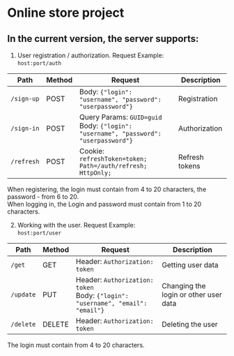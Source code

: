# Online store project

## In the current version, the server supports:


1) User registration / authorization. Request Example:  
   `host:port/auth`

| Path       | Method | Request                                                                                 | Description    |
|------------|--------|-----------------------------------------------------------------------------------------|----------------|
| `/sign-up` | POST   | Body: `{"login": "username", "password": "userpassword"}`                               | Registration   |
| `/sign-in` | POST   | Query Params: `GUID=guid`<br/>Body: `{"login": "username", "password": "userpassword"}` | Authorization  |
| `/refresh` | POST   | Cookie: `refreshToken=token; Path=/auth/refresh; HttpOnly;`                             | Refresh tokens |

   When registering, the login must contain from 4 to 20 characters, the password - from 6 to 20.  
   When logging in, the Login and password must contain from 1 to 20 characters.
   
   
2) Working with the user. Request Example:  
   `host:port/user`

| Path      | Method | Request                                                                            | Description                           |
|-----------|--------|------------------------------------------------------------------------------------|---------------------------------------|
| `/get`    | GET    | Header: `Authorization: token`                                                     | Getting user data                     |
| `/update` | PUT    | Header: `Authorization: token`<br/>Body: `{"login": "username", "email": "email"}` | Changing the login or other user data |
| `/delete` | DELETE | Header: `Authorization: token`                                                     | Deleting the user                     |

   The login must contain from 4 to 20 characters.
